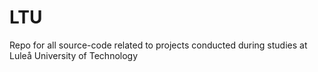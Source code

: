 LTU
===

Repo for all source-code related to projects conducted during studies at Luleå University of Technology

